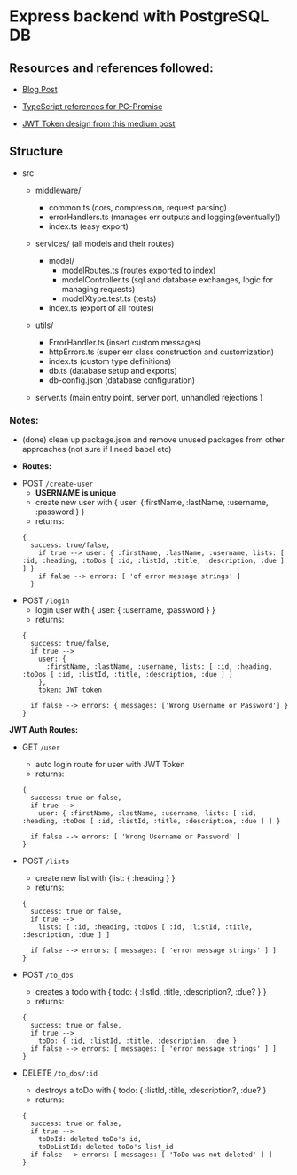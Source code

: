 # Express backend with PostgreSQL DB

## Resources and references followed:

* [Blog Post](https://itnext.io/production-ready-node-js-rest-apis-setup-using-typescript-postgresql-and-redis-a9525871407)

* [TypeScript references for PG-Promise](https://github.com/vitaly-t/pg-promise/tree/master/typescript)

* [JWT Token design from this medium post](https://medium.com/javascript-in-plain-english/creating-a-rest-api-with-jwt-authentication-and-role-based-authorization-using-typescript-fbfa3cab22a4)

## Structure 
* src
  - middleware/
    * common.ts (cors, compression, request parsing)
    * errorHandlers.ts (manages err outputs and logging(eventually))
    * index.ts (easy export)

  - services/ (all models and their routes)
    * model/
      - modelRoutes.ts (routes exported to index)
      - modelController.ts (sql and database exchanges, logic for managing requests)
      - modelXtype.test.ts (tests)
    * index.ts (export of all routes)

  - utils/
    * ErrorHandler.ts (insert custom messages)
    * httpErrors.ts (super err class construction and customization)
    * index.ts (custom type definitions)
    * db.ts (database setup and exports)
    * db-config.json (database configuration)

  - server.ts (main entry point, server port, unhandled rejections )

### Notes:

  * (done) clean up package.json and remove unused packages from other approaches (not sure if I need babel etc)

  * <strong>Routes: </strong>


   - POST `/create-user`
      - <strong>USERNAME is unique</strong>
      - create new user with { user: {:firstName, :lastName, :username, :password } }
      - returns:
      ``` 
      { 
        success: true/false,  
          if true --> user: { :firstName, :lastName, :username, lists: [ :id, :heading, :toDos [ :id, :listId, :title, :description, :due ] ] } 
          if false --> errors: [ 'of error message strings' ]
        }
      ```
  - POST `/login` 
      - login user with { user: { :username, :password } }
      - returns: 
      ```
      { 
        success: true/false,  
        if true -->
          user: { 
            :firstName, :lastName, :username, lists: [ :id, :heading, :toDos [ :id, :listId, :title, :description, :due ] ] 
          },
          token: JWT token

        if false --> errors: { messages: ['Wrong Username or Password'] }
      } 
      ```
  <strong>JWT Auth Routes:</strong>

  - GET `/user` 
      - auto login route for user with JWT Token
      - returns: 
      ```
      { 
        success: true or false,  
        if true --> 
          user: { :firstName, :lastName, :username, lists: [ :id, :heading, :toDos [ :id, :listId, :title, :description, :due ] ] }
        
        if false --> errors: [ 'Wrong Username or Password' ]
      }
      ```

  - POST `/lists` 
      - create new list  with  {list: { :heading } }
      - returns: 
      ```
      { 
        success: true or false,  
        if true --> 
          lists: [ :id, :heading, :toDos [ :id, :listId, :title, :description, :due ] ]

        if false --> errors: [ messages: [ 'error message strings' ] ]
      }
      ```
      
  - POST `/to_dos` 
      - creates a todo with { todo: { :listId, :title, :description?, :due? } }
      - returns: 
      ```
      { 
        success: true or false,  
        if true --> 
          toDo: { :id, :listId, :title, :description, :due } 
        if false --> errors: [ messages: [ 'error message strings' ] ]
      }
      ```

  - DELETE `/to_dos/:id`
      - destroys a toDo with { todo: { :listId, :title, :description?, :due? } 
      - returns: 
      ```
      { 
        success: true or false,  
        if true --> 
          toDoId: deleted toDo's id,
          toDoListId: deleted toDo's list_id
        if false --> errors: [ messages: [ 'ToDo was not deleted' ] ]
      }
      ```

